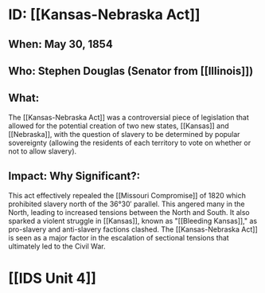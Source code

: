 # ID: [[Kansas-Nebraska Act]] 
## When: May 30, 1854
## Who: Stephen Douglas (Senator from [[Illinois]]) 
## What: 
The [[Kansas-Nebraska Act]] was a controversial piece of legislation that allowed for the potential creation of two new states, [[Kansas]] and [[Nebraska]], with the question of slavery to be determined by popular sovereignty (allowing the residents of each territory to vote on whether or not to allow slavery). 
## Impact: Why Significant?: 
This act effectively repealed the [[Missouri Compromise]] of 1820 which prohibited slavery north of the 36°30′ parallel. This angered many in the North, leading to increased tensions between the North and South. It also sparked a violent struggle in [[Kansas]], known as "[[Bleeding Kansas]]," as pro-slavery and anti-slavery factions clashed. The [[Kansas-Nebraska Act]] is seen as a major factor in the escalation of sectional tensions that ultimately led to the Civil War. 

# [[IDS Unit 4]]